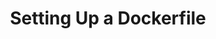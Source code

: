 ---
title: "Setting Up a Dockerfile"
chapter: true
weight: 19
description: We will start by setting up your AWS account to develop robot applications with AWS RoboMaker. 
---